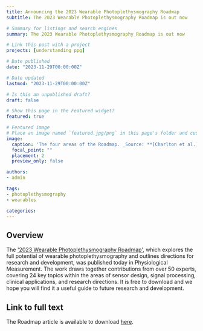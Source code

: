 ```yaml
---
title: Announcing the 2023 Wearable Photoplethysmography Roadmap
subtitle: The 2023 Wearable Photoplethysmography Roadmap is out now

# Summary for listings and search engines
summary: The 2023 Wearable Photoplethysmography Roadmap is out now

# Link this post with a project
projects: [understanding ppg]

# Date published
date: "2023-11-29T00:00:00Z"

# Date updated
lastmod: "2023-11-29T00:00:00Z"

# Is this an unpublished draft?
draft: false

# Show this page in the Featured widget?
featured: true

# Featured image
# Place an image named `featured.jpg/png` in this page's folder and customize its options here.
image:
  caption: 'The four areas of the Roadmap. _Source: **[Charlton et al.](https://doi.org/10.1088/1361-6579/acead2)** ([CC BY 4.0](https://creativecommons.org/licenses/by/4.0/))_'
  focal_point: ""
  placement: 2
  preview_only: false

authors:
- admin

tags:
- photoplethysmography
- wearables

categories:
---
```


## Overview

The ['2023 Wearable Photoplethysmography Roadmap'](https://doi.org/10.1088/1361-6579/acead2), which explores the full potential of wearable photoplethysmography and outlines directions for research and development, was published today in Physiological Measurement. The work draws together contributions from over 50 experts, covering 24 key topics within the areas of sensor design, signal processing, clinical applications, and research directions. It is free to download and we hope you will find it a useful guide to future research and development.

## Link to full text

The Roadmap article is available to download [here](https://doi.org/10.1088/1361-6579/acead2).














